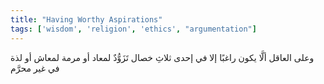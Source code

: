 ```yaml
---
title: "Having Worthy Aspirations"
tags: ['wisdom', 'religion', 'ethics', "argumentation"]
---
```


 وعلى العاقل ألَّا يكون راغبًا إلا في إحدى ثلاثِ خصال تَزَوُّدٌ لمعاد أو مرمة لمعاش أو لذة في غير محرَّم
